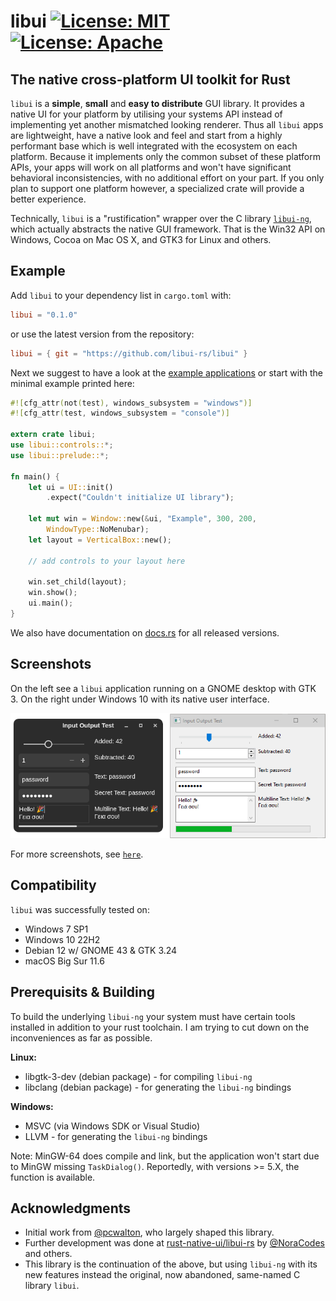 # libui [![License: MIT](https://img.shields.io/badge/License-MIT-brightgreen.svg)](https://opensource.org/licenses/MIT) [![License: Apache](https://img.shields.io/badge/License-Apache%202.0-blue.svg)](https://opensource.org/licenses/Apache-2.0)


## The native cross-platform UI toolkit for Rust

`libui` is a **simple**, **small** and **easy to distribute** GUI library. It provides a native UI for your platform by utilising your systems API instead of implementing yet another mismatched looking renderer. Thus all `libui` apps are lightweight, have a native look and feel and start from a highly performant base which is well integrated with the ecosystem on each platform. Because it implements only the common subset of these platform APIs, your apps will work on all platforms and won't have significant behavioral inconsistencies, with no additional effort on your part. If you only plan to support one platform however, a specialized crate will
provide a better experience.

Technically, `libui` is a "rustification" wrapper over the C library [`libui-ng`](https://github.com/libui-ng/libui-ng), which actually abstracts the native GUI framework. That is the Win32 API on Windows, Cocoa on Mac OS X, and GTK3 for Linux and others. 

## Example

Add `libui` to your dependency list in `cargo.toml` with:

```toml
libui = "0.1.0"
```

or use the latest version from the repository:

```toml
libui = { git = "https://github.com/libui-rs/libui" }
```

Next we suggest to have a look at the [example applications](https://github.com/libui-rs/libui/tree/development/libui/examples) or start with the minimal example printed here:

```rust
#![cfg_attr(not(test), windows_subsystem = "windows")]
#![cfg_attr(test, windows_subsystem = "console")]

extern crate libui;
use libui::controls::*;
use libui::prelude::*;

fn main() {
    let ui = UI::init()
        .expect("Couldn't initialize UI library");
    
    let mut win = Window::new(&ui, "Example", 300, 200, 
        WindowType::NoMenubar);
    let layout = VerticalBox::new();

    // add controls to your layout here

    win.set_child(layout);
    win.show();
    ui.main();
}
```

We also have documentation on [docs.rs](https://docs.rs/libui) for all released versions.

## Screenshots

On the left see a `libui` application running on a GNOME desktop with GTK 3. On the right under Windows 10 with its native user interface.

![Example application running under Linux and Windows](images/libui_gtk_win.png)

For more screenshots, see [`here`](https://github.com/libui-rs/libui/tree/development/images).

## Compatibility

`libui` was successfully tested on:
* Windows 7 SP1
* Windows 10 22H2
* Debian 12 w/ GNOME 43 & GTK 3.24
* macOS Big Sur 11.6

## Prerequisits & Building

To build the underlying `libui-ng` your system must have certain tools installed in addition to your rust toolchain. I am trying to cut down on the inconveniences as far as possible.

__Linux:__
* libgtk-3-dev (debian package) - for compiling `libui-ng`
* libclang (debian package) - for generating the `libui-ng` bindings

__Windows:__
* MSVC (via Windows SDK or Visual Studio)
* LLVM - for generating the `libui-ng` bindings

Note: MinGW-64 does compile and link, but the application won't start due to MinGW missing `TaskDialog()`. Reportedly, with versions >= 5.X, the function is available.

## Acknowledgments

* Initial work from [@pcwalton](https://github.com/pcwalton/), who largely shaped this library.
* Further development was done at [rust-native-ui/libui-rs](https://github.com/rust-native-ui/libui-rs) by [@NoraCodes](https://github.com/NoraCodes/) and others.
* This library is the continuation of the above, but using `libui-ng` with its new features instead the original, now abandoned, same-named C library `libui`.